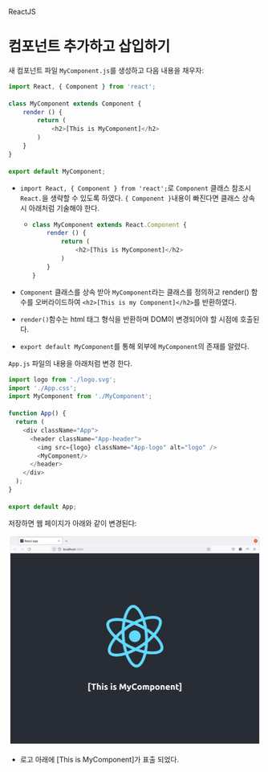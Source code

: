 ReactJS

# 컴포넌트 추가하고 삽입하기

새 컴포넌트 파일 `MyComponent.js`를 생성하고 다음 내용을 채우자:

```js
import React, { Component } from 'react';

class MyComponent extends Component {
    render () {
        return (
            <h2>[This is MyComponent]</h2>
        )
    }
}

export default MyComponent;
```

- `import React, { Component } from 'react';`로 `Component` 클래스 참조시 `React.`을 생략할 수 있도록 하였다. `{ Component }`내용이 빠진다면 클래스 상속시 아래처럼 기술해야 한다.

  - ```js
    class MyComponent extends React.Component {
        render () {
            return (
                <h2>[This is MyComponent]</h2>
            )
        }
    }
    ```

- `Component` 클래스를 상속 받아 `MyComponent`라는 클래스를 정의하고 render() 함수를 오버라이드하여 `<h2>[This is my Component]</h2>`를 반환하였다.

- `render()`함수는 html 태그 형식을 반환하며 DOM이 변경되어야 할 시점에 호출된다.

- `export default MyComponent`를 통해 외부에 `MyComponent`의 존재를 알렸다.

`App.js` 파일의 내용을 아래처럼 변경 한다.

```js
import logo from './logo.svg';
import './App.css';
import MyComponent from './MyComponent';

function App() {
  return (
    <div className="App">
      <header className="App-header">
        <img src={logo} className="App-logo" alt="logo" />
        <MyComponent/>
      </header>
    </div>
  );
}

export default App;
```

저장하면 웹 페이지가 아래와 같이 변경된다:

![image-20220101224910125](reactjs_add_component.assets/image-20220101224910125.png)

- 로고 아래에 [This is MyComponent]가 표출 되었다.